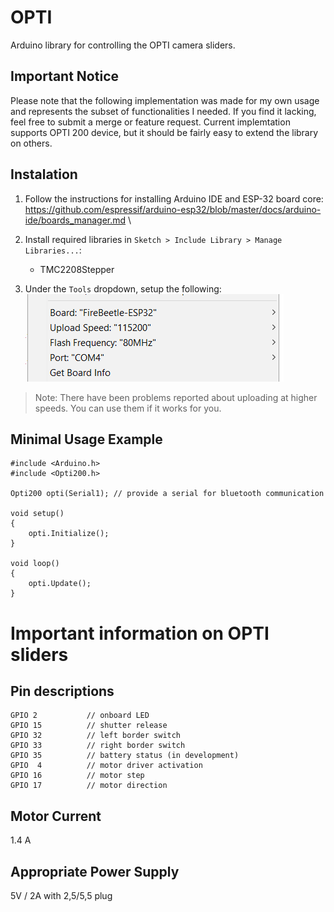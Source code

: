 # OPTI
Arduino library for controlling the OPTI camera sliders.

## Important Notice
Please note that the following implementation was made for my own usage and represents the subset of functionalities I needed. If you find it lacking, feel free to submit a merge or feature request. Current implemtation supports OPTI 200 device, but it should be fairly easy to extend the library on others.

## Instalation
1. Follow the instructions for installing Arduino IDE and ESP-32 board core:\
https://github.com/espressif/arduino-esp32/blob/master/docs/arduino-ide/boards_manager.md \

2. Install required libraries in `Sketch > Include Library > Manage Libraries...`:
    *  TMC2208Stepper
    
3. Under the `Tools` dropdown, setup the following:\
![settings](ReadmeImages/Settings.png)
> Note: There have been problems reported about uploading at higher speeds. You can use them if it works for you.

## Minimal Usage Example
```
#include <Arduino.h>
#include <Opti200.h>

Opti200 opti(Serial1); // provide a serial for bluetooth communication

void setup()
{
	opti.Initialize();
}

void loop()
{
	opti.Update();
}
```

# Important information on OPTI sliders
## Pin descriptions
```
GPIO 2           // onboard LED
GPIO 15          // shutter release   
GPIO 32          // left border switch  
GPIO 33          // right border switch
GPIO 35          // battery status (in development)    
GPIO  4          // motor driver activation
GPIO 16          // motor step
GPIO 17          // motor direction
```

## Motor Current
1.4 A

## Appropriate Power Supply
5V / 2A with 2,5/5,5 plug
